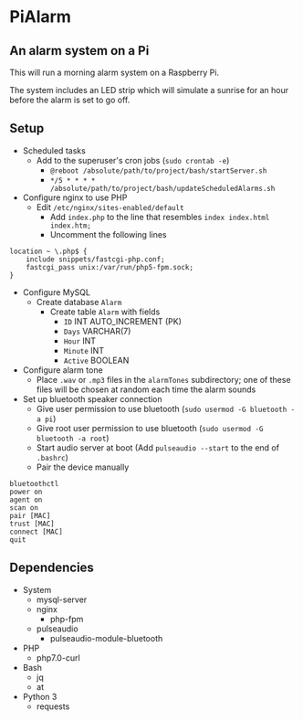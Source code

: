 # PiAlarm
## An alarm system on a Pi
This will run a morning alarm system on a Raspberry Pi.

The system includes an LED strip which will simulate a sunrise for an hour before the alarm is set to go off.

## Setup
* Scheduled tasks
    * Add to the superuser's cron jobs (`sudo crontab -e`)
        * `@reboot /absolute/path/to/project/bash/startServer.sh`
        * `*/5 * * * * /absolute/path/to/project/bash/updateScheduledAlarms.sh`
* Configure nginx to use PHP
    * Edit `/etc/nginx/sites-enabled/default`
        * Add `index.php` to the line that resembles `index index.html index.htm;`
        * Uncomment the following lines
```
location ~ \.php$ {
    include snippets/fastcgi-php.conf;
    fastcgi_pass unix:/var/run/php5-fpm.sock;
}
```
* Configure MySQL
   * Create database `Alarm`
      * Create table `Alarm` with fields
         * `ID` INT AUTO_INCREMENT (PK)
         * `Days` VARCHAR(7)
         * `Hour` INT
         * `Minute` INT
         * `Active` BOOLEAN
* Configure alarm tone
    * Place `.wav` or `.mp3` files in the `alarmTones` subdirectory; one of these files will be chosen at random each time the alarm sounds
* Set up bluetooth speaker connection
    * Give user permission to use bluetooth (`sudo usermod -G bluetooth -a pi`)
    * Give root user permission to use bluetooth (`sudo usermod -G bluetooth -a root`)
    * Start audio server at boot (Add `pulseaudio --start` to the end of `.bashrc`)
    * Pair the device manually
```
bluetoothctl
power on
agent on
scan on
pair [MAC]
trust [MAC]
connect [MAC]
quit
```

## Dependencies
* System
    * mysql-server
    * nginx
        * php-fpm
    * pulseaudio
        * pulseaudio-module-bluetooth
* PHP
    * php7.0-curl
* Bash
    * jq
    * at
* Python 3
    * requests

